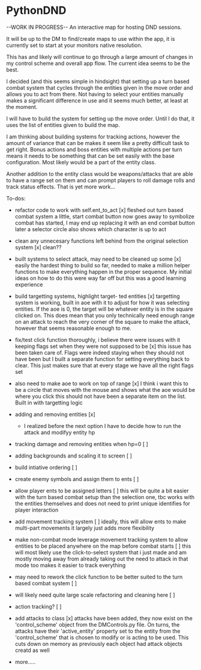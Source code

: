# PythonDND

--WORK IN PROGRESS--
An interactive map for hosting DND sessions.

It will be up to the DM to find/create maps to use within the app,
it is currently set to start at your monitors native resolution.

This has and likely will continue to go through a large amount of changes in
my  control scheme and overall app flow. The current idea seems to be the best.

I decided (and this seems simple in hindsight) that setting up a turn 
based combat system that cycles through the entities given in the move order
and allows you to act from there. Not having to select your entities manually
makes a significant difference in use and it seems much better, at least at the moment.

I will have to build the system for setting up the move order. Until I do that,
it uses the list of entities given to build the map.

I am thinking about building systems for tracking actions, however the amount of
variance that can be makes it seem like a pretty difficult task to get right.
Bonus actions and boss entities with multiple actions per turn means it needs to be
something that can be set easily with the base configuration. Most likely would be a
part of the entity class.

Another addition to the entity class would be weapons/attacks that are able to have a range
set on them and can prompt players to roll damage rolls and track status effects.
That is yet more work...


To-dos:
- refactor code to work with self.ent_to_act      [x]
        fleshed out turn based combat system a little,
        start combat button now goes away to symbolize combat has started,
        I may end up replacing it with an end combat button later
        a selector circle also shows which character is up to act

- clean any unnecesary functions left behind
  from the original selection system              [x] clean??

- built systems to select attack, may need to be cleaned up some [x]
        easily the hardest thing to build so far, needed to make a million helper 
        functions to make everything happen in the proper sequence. My initial ideas
        on how to do  this were way far off but this was a good learning experience

- build targetting systems, highlight target-
  ted entities                                    [x] 
        targetting system is working, built in aoe with it to adjust for how it
        was selecting entities. If the aoe is 0, the target will be whatever entity
        is in the square clicked on. This does mean that you only technically need enough
        range on an attack to reach the very corner of the square to make the attack, 
        however that seems reasonable enough to me.

- fix/test click function thoroughly, i 
  believe there were issues with it keeping
  flags set when they were not supposed to be     [x]
        this issue has been taken care of. Flags were indeed staying when they should
        not have been but I built a separate function for setting everything back to 
        clear. This just makes sure that at every stage we have all the right flags set

- also need to make aoe to work on top of range   [x]
    I think i want this to be a circle that moves 
    with the mouse and shows what the aoe would be
    where you click
        this should not have been a separate item on the list. Built in with targetting
        logic

- adding and removing entities                    [x]

    - I realized before the next option I have to decide how to 
      run the attack and modifyy entity hp

- tracking damage and removing entities when hp=0 [ ]

- adding backgrounds and scaling it to screen     [ ]

- build intiative ordering                        [ ]

- create enemy symbols and assign them to ents    [ ]

- allow player ents to be assigned letters        [ ]
    this will be quite a bit easier with the turn
    based combat setup than the selection one, tbc
    works with the entities themselves and does not 
    need to print unique identifies for player interaction

- add movement tracking system                    [ ]
    ideally, this will allow ents to make multi-part movements
    it largely just adds more flexibility

- make non-combat mode leverage movement tracking
  system to allow entities to be placed anywhere
  on the map before combat starts                 [ ]
    this will most likely use the click-to-select system
    that i just made and am mostly moving away from already
    taking out the need to attack in that mode too makes it 
    easier to track everything

- may need to rework the click function to be
  better suited to the turn based combat system   [ ]

- will likely need quite large scale refactoring
  and cleaning here                               [ ]

- action tracking?                                [ ]

- add attacks to class                            [x]
    attacks have been added, they now exist on the 'control_scheme' object from the 
    DMControls.py file. On turns, the attacks have their 'active_entity' property set to
    the entity from the 'control_scheme' that is chosen to modify or is acting to be used.
    This cuts down on memory as previously each object had attack objects creatd as well

- more.....
